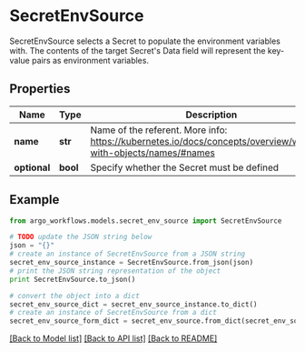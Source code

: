 # SecretEnvSource

SecretEnvSource selects a Secret to populate the environment variables with.  The contents of the target Secret's Data field will represent the key-value pairs as environment variables.

## Properties

Name | Type | Description | Notes
------------ | ------------- | ------------- | -------------
**name** | **str** | Name of the referent. More info: https://kubernetes.io/docs/concepts/overview/working-with-objects/names/#names | [optional] 
**optional** | **bool** | Specify whether the Secret must be defined | [optional] 

## Example

```python
from argo_workflows.models.secret_env_source import SecretEnvSource

# TODO update the JSON string below
json = "{}"
# create an instance of SecretEnvSource from a JSON string
secret_env_source_instance = SecretEnvSource.from_json(json)
# print the JSON string representation of the object
print SecretEnvSource.to_json()

# convert the object into a dict
secret_env_source_dict = secret_env_source_instance.to_dict()
# create an instance of SecretEnvSource from a dict
secret_env_source_form_dict = secret_env_source.from_dict(secret_env_source_dict)
```
[[Back to Model list]](../README.md#documentation-for-models) [[Back to API list]](../README.md#documentation-for-api-endpoints) [[Back to README]](../README.md)


